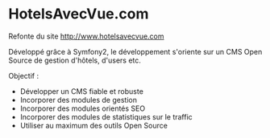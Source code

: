 HotelsAvecVue.com
===============================================

Refonte du site http://www.hotelsavecvue.com

Développé grâce à Symfony2, le développement s'oriente sur un CMS Open Source de gestion d'hôtels, d'users etc.

Objectif :
- Développer un CMS fiable et robuste
- Incorporer des modules de gestion
- Incorporer des modules orientés SEO
- Incorporer des modules de statistiques sur le traffic
- Utiliser au maximum des outils Open Source